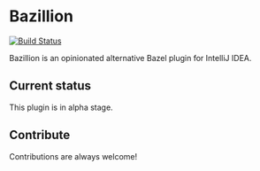 # Bazillion
[![Build Status](https://travis-ci.org/SerCeMan/bazillion.svg?branch=master)](https://travis-ci.org/SerCeMan/bazillion)

Bazillion is an opinionated alternative Bazel plugin for IntelliJ IDEA.

## Current status

This plugin is in alpha stage.

## Contribute

Contributions are always welcome!
